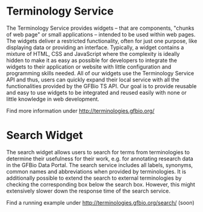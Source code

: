 # Terminology Service
The Terminology Service provides widgets – that are components, "chunks of web page" or small applications – intended to be used within web pages. The widgets deliver a restricted functionality, often for just one purpose, like displaying data or providing an interface. Typically, a widget contains a mixture of HTML, CSS and JavaScript where the complexity is ideally hidden to make it as easy as possible for developers to integrate the widgets to their application or website with little configuration and programming skills needed. All of our widgets use the Terminology Service API and thus, users can quickly expand their local service with all the functionalities provided by the GFBio TS API. Our goal is to provide reusable and easy to use widgets to be integrated and reused easily with none or little knowledge in web development.

Find more information under http://terminologies.gfbio.org/

# Search Widget
The search widget allows users to search for terms from terminologies to determine their usefulness for their work, e.g. for annotating research data in the GFBio Data Portal.
The search service includes all labels, synonyms, common names and abbreviations when provided by terminologies. It is additionally possible to extend the search to external terminologies by checking the corresponding box below the search box. However, this might extensively slower down the response time of the search service.

Find a running example under http://terminologies.gfbio.org/search/ (soon)
